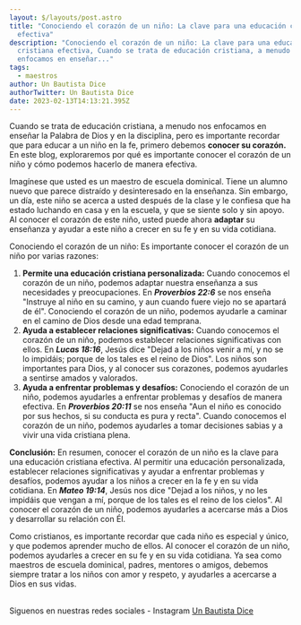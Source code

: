 ```yaml
---
layout: $/layouts/post.astro
title: "Conociendo el corazón de un niño: La clave para una educación cristiana
  efectiva"
description: "Conociendo el corazón de un niño: La clave para una educación
  cristiana efectiva, Cuando se trata de educación cristiana, a menudo nos
  enfocamos en enseñar..."
tags:
  - maestros
author: Un Bautista Dice
authorTwitter: Un Bautista Dice
date: 2023-02-13T14:13:21.395Z
---
```

Cuando se trata de educación cristiana, a menudo nos enfocamos en enseñar la Palabra de Dios y en la disciplina, pero es importante recordar que para educar a un niño en la fe, primero debemos **conocer su corazón.** En este blog, exploraremos por qué es importante conocer el corazón de un niño y cómo podemos hacerlo de manera efectiva.

Imagínese que usted es un maestro de escuela dominical. Tiene un alumno nuevo que parece distraído y desinteresado en la enseñanza. Sin embargo, un día, este niño se acerca a usted después de la clase y le confiesa que ha estado luchando en casa y en la escuela, y que se siente solo y sin apoyo. Al conocer el corazón de este niño, usted puede ahora **adaptar** su enseñanza y ayudar a este niño a crecer en su fe y en su vida cotidiana.

Conociendo el corazón de un niño: Es importante conocer el corazón de un niño por varias razones:

1. **Permite una educación cristiana personalizada:** Cuando conocemos el corazón de un niño, podemos adaptar nuestra enseñanza a sus necesidades y preocupaciones. En ***Proverbios 22:6*** se nos enseña "Instruye al niño en su camino, y aun cuando fuere viejo no se apartará de él". Conociendo el corazón de un niño, podemos ayudarle a caminar en el camino de Dios desde una edad temprana.
2. **Ayuda a establecer relaciones significativas:** Cuando conocemos el corazón de un niño, podemos establecer relaciones significativas con ellos. En ***Lucas 18:16***, Jesús dice "Dejad a los niños venir a mí, y no se lo impidáis; porque de los tales es el reino de Dios". Los niños son importantes para Dios, y al conocer sus corazones, podemos ayudarles a sentirse amados y valorados.
3. **Ayuda a enfrentar problemas y desafíos:** Conociendo el corazón de un niño, podemos ayudarles a enfrentar problemas y desafíos de manera efectiva. En ***Proverbios 20:11*** se nos enseña "Aun el niño es conocido por sus hechos, si su conducta es pura y recta". Cuando conocemos el corazón de un niño, podemos ayudarles a tomar decisiones sabias y a vivir una vida cristiana plena.

**Conclusión:** En resumen, conocer el corazón de un niño es la clave para una educación cristiana efectiva. Al permitir una educación personalizada, establecer relaciones significativas y ayudar a enfrentar problemas y desafíos, podemos ayudar a los niños a crecer en la fe y en su vida cotidiana. En ***Mateo 19:14***, Jesús nos dice "Dejad a los niños, y no les impidáis que vengan a mí, porque de los tales es el reino de los cielos". Al conocer el corazón de un niño, podemos ayudarles a acercarse más a Dios y desarrollar su relación con Él.

Como cristianos, es importante recordar que cada niño es especial y único, y que podemos aprender mucho de ellos. Al conocer el corazón de un niño, podemos ayudarles a crecer en su fe y en su vida cotidiana. Ya sea como maestros de escuela dominical, padres, mentores o amigos, debemos siempre tratar a los niños con amor y respeto, y ayudarles a acercarse a Dios en sus vidas.

\
S﻿iguenos en nuestras redes sociales - Instagram [Un Bautista Dice](https://www.instagram.com/unbautistadice/)
